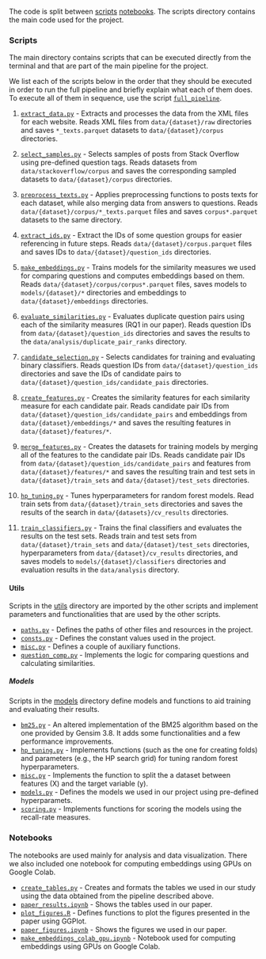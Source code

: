 The code is split between 
[scripts](scripts/) 
[notebooks](notebooks/). 
The scripts directory contains the main code used for the project.

### Scripts

The main directory contains scripts that can be executed directly from the terminal and that are part of the main pipeline for the project.

We list each of the scripts below in the order that they should be executed in order to run the full pipeline and briefly explain what each of them does. To execute all of them in sequence, use the script [`full_pipeline`](scripts/full_pipeline.py).

1. [`extract_data.py`](scripts/extract_data.py) - Extracts and processes the data from the XML files for each website. Reads XML files from `data/{dataset}/raw` directories and saves `*_texts.parquet` datasets to `data/{dataset}/corpus` directories.

2. [`select_samples.py`](scripts/select_samples.py) - Selects samples of posts from Stack Overflow using pre-defined question tags. Reads datasets from `data/stackoverflow/corpus` and saves the corresponding sampled datasets to `data/{dataset}/corpus` directories.

3. [`preprocess_texts.py`](scripts/preprocess_texts.py) - Applies preprocessing functions to posts texts for each dataset, while also merging data from answers to questions. Reads `data/{dataset}/corpus/*_texts.parquet` files and saves `corpus*.parquet` datasets to the same directory.

4. [`extract_ids.py`](scripts/extract_ids.py) - Extract the IDs of some question groups for easier referencing in future steps. Reads `data/{dataset}/corpus.parquet` files and saves IDs to `data/{dataset}/question_ids` directories.

5. [`make_embeddings.py`](scripts/make_embeddings.py) - Trains models for the similarity measures we used for comparing questions and computes embeddings based on them. Reads `data/{dataset}/corpus/corpus*.parquet` files, saves models to `models/{dataset}/*` directories and embeddings to `data/{dataset}/embeddings` directories.

6. [`evaluate_similarities.py`](scripts/evaluate_similarities.py) - Evaluates duplicate question pairs using each of the similarity measures (RQ1 in our paper). Reads 
question IDs from `data/{dataset}/question_ids` directories and saves the results to the `data/analysis/duplicate_pair_ranks` directory.

7. [`candidate_selection.py`](scripts/candidate_selection.py) - Selects candidates for training and evaluating binary classifiers. Reads question IDs from `data/{dataset}/question_ids` directories and save the IDs of candidate pairs to `data/{dataset}/question_ids/candidate_pais` directories.

8. [`create_features.py`](scripts/create_features.py) - Creates the similarity features for each similarity measure for each candidate pair. Reads candidate pair IDs from `data/{dataset}/question_ids/candidate_pairs` and embeddings from `data/{dataset}/embeddings/*` and saves the resulting features in `data/{dataset}/features/*`.

9. [`merge_features.py`](scripts/merge_features.py) - Creates the datasets for training models by merging all of the features to the candidate pair IDs. Reads candidate pair IDs from `data/{dataset}/question_ids/candidate_pairs` and features from `data/{dataset}/features/*` and saves the resulting train and test sets in `data/{dataset}/train_sets` and `data/{dataset}/test_sets` directories.

10. [`hp_tuning.py`](scripts/hp_tuning.py) - Tunes hyperparameters for random forest models. Read train sets from `data/{dataset}/train_sets` directories and saves the results of the search in `data/{datasets}/cv_results` directories.

11. [`train_classifiers.py`](scripts/train_classifiers.py) - Trains the final classifiers and evaluates the results on the test sets. Reads train and test sets from `data/{dataset}/train_sets` and `data/{dataset}/test_sets` directories, hyperparameters from `data/{dataset}/cv_results` directories, and saves models to `models/{dataset}/classifiers` directories and evaluation results in the `data/analysis` directory.


#### Utils

Scripts in the [utils](scripts/utils) directory are imported by the other scripts and implement parameters and functionalities that are used by the other scripts.

- [`paths.py`](scripts/utils/paths.py) - Defines the paths of other files and resources in the project.
- [`consts.py`](scripts/utils/consts.py) - Defines the constant values used in the project.
- [`misc.py`](scripts/utils/misc.py) - Defines a couple of auxiliary functions.
- [`question_comp.py`](scripts/utils/question_comp.py) - Implements the logic for comparing questions and calculating similarities.

##### Models

Scripts in the [models](scripts/utils/models) directory define models and functions to aid training and evaluating their results.

- [`bm25.py`](scripts/utils/models/bm25.py) - An altered implementation of the BM25 algorithm based on the one provided by Gensim 3.8. It adds some functionalities and a few performance improvements.
- [`hp_tuning.py`](scripts/utils/models/hp_tuning.py) - Implements functions (such as the one for creating folds) and parameters (e.g., the HP search grid) for tuning random forest hyperparameters.
- [`misc.py`](scripts/utils/models/misc.py) - Implements the function to split the a dataset between features (X) and the target variable (y).
- [`models.py`](scripts/utils/models/models.py) - Defines the models we used in our project using pre-defined hyperparamets.
- [`scoring.py`](scripts/utils/models/scoring.py) - Implements functions for scoring the models using the recall-rate measures.

### Notebooks

The notebooks are used mainly for analysis and data visualization. There we also included one notebook for computing embeddings using GPUs on Google Colab.

- [`create_tables.py`](notebooks/create_tables.py) - Creates and formats the tables we used in our study using the data obtained from the pipeline described above.
- [`paper_results.ipynb`](notebooks/paper_results.ipynb) - Shows the tables used in our paper.
- [`plot_figures.R`](notebooks/plot_figures.R) - Defines functions to plot the figures presented in the paper using GGPlot.
- [`paper_figures.ipynb`](notebooks/paper_figures.ipynb) - Shows the figures we used in our paper.
- [`make_embeddings_colab_gpu.ipynb`](notebooks/make_embeddings_colab_gpu.ipynb) - Notebook used for computing embeddings using GPUs on Google Colab.
